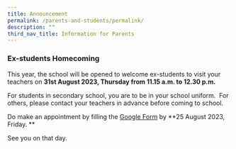 ```yaml
---
title: Announcement
permalink: /parents-and-students/permalink/
description: ""
third_nav_title: Information for Parents
---
```

### Ex-students Homecoming

This year, the school will be opened to welcome ex-students to visit your teachers on **31st August 2023, Thursday from 11.15 a.m. to 12.30 p.m.**

For students in secondary school, you are to be in your school uniform.  For others, please contact your teachers in advance before coming to school.

Do make an appointment by filling the [Google Form](https://go.gov.sg/ncps-exstudents-homecoming2023) by **25 August 2023, Friday. **

See you on that day.